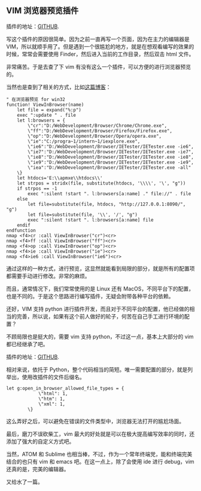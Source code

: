 VIM 浏览器预览插件
---

插件的地址：[GITHUB](https://github.com/MikeCoder/open-in-browser.vim).

写这个插件的原因很简单。因为之前一直再写一个页面，因为在主力的编辑器是 VIM，所以就顺手用了。但是遇到一个很尴尬的地方，就是在想观看编写的效果的时候，常常会需要使用 Finder，然后进入当前的工作目录，然后双击 html 文件。

非常痛苦。于是去查了下 vim 有没有这么一个插件，可以方便的进行浏览器预览的。

当然也是查到了相关的方式，比如[这篇博客](http://www.fantxi.com/blog/archives/vim-view-in-browser-func/)：

```
" 在浏览器预览 for win32
function! ViewInBrowser(name)
    let file = expand("%:p")
    exec ":update " . file
    let l:browsers = {
        \"cr":"D:/WebDevelopment/Browser/Chrome/Chrome.exe",
        \"ff":"D:/WebDevelopment/Browser/Firefox/Firefox.exe",
        \"op":"D:/WebDevelopment/Browser/Opera/opera.exe",
        \"ie":"C:/progra~1/intern~1/iexplore.exe",
        \"ie6":"D:/WebDevelopment/Browser/IETester/IETester.exe -ie6",
        \"ie7":"D:/WebDevelopment/Browser/IETester/IETester.exe -ie7",
        \"ie8":"D:/WebDevelopment/Browser/IETester/IETester.exe -ie8",
        \"ie9":"D:/WebDevelopment/Browser/IETester/IETester.exe -ie9",
        \"iea":"D:/WebDevelopment/Browser/IETester/IETester.exe -all"
    \}
    let htdocs='E:\\apmxe\\htdocs\\'
    let strpos = stridx(file, substitute(htdocs, '\\\\', '\', "g"))
    if strpos == -1
        exec ":silent !start ". l:browsers[a:name] ." file://" . file
    else
        let file=substitute(file, htdocs, "http://127.0.0.1:8090/", "g")
        let file=substitute(file, '\\', '/', "g")
        exec ":silent !start ". l:browsers[a:name] file
    endif
endfunction
nmap <f4>cr :call ViewInBrowser("cr")<cr>
nmap <f4>ff :call ViewInBrowser("ff")<cr>
nmap <f4>op :call ViewInBrowser("op")<cr>
nmap <f4>ie :call ViewInBrowser("ie")<cr>
nmap <f4>ie6 :call ViewInBrowser("ie6")<cr>
```

通过这样的一种方式，进行预览，这显然就能看到局限的部分，就是所有的配置项都需要手动进行修改。非常的麻烦。

而且，通常情况下，我们常常使用的是 Linux 还有 MacOS，不同平台下的配置，也是不同的。于是这个思路进行编写插件，无疑会附带各种平台的依赖。

还好，VIM 支持 python 进行插件开发，而且对于不同平台的配置，他已经做的相当的完善，所以说，如果有这个前人做好的轮子，何苦在自己手工进行环境的配置？

不顾局限也是挺大的，需要 vim 支持 python，不过这一点，基本上大部分的 vim 都已经继承了吧。

插件的地址：[GITHUB](https://github.com/MikeCoder/open-in-browser.vim).

相对来说，依托于 Python，整个代码相当的简短。唯一需要配置的部分，就是列举出，使用改插件的文件后缀名。

```
let g:open_in_browser_allowed_file_types = {
            \"html": 1,
            \"htm": 1,
            \"xml": 1,
        \}
```

这么弄好之后，可以避免在错误的文件类型中，浏览器无法打开的尴尬场面。

最后，磨刀不误砍柴工，vim 最大的好处就是可以在极大提高编写效率的同时，还添加了强大的自定义方式吧。

当然，ATOM 和 Sublime 也相当棒，不过，作为一个常年终端党，能和终端完美结合的也只有 vim 和 emacs 吧。在这一点上，除了会使用 ide 进行 debug，vim 还真的是，完美的编辑器。

又给水了一篇。
